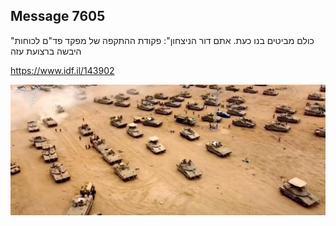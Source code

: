 ## Message 7605

"כולם מביטים בנו כעת. אתם דור הניצחון":
פקודת ההתקפה של מפקד פד"ם לכוחות 
היבשה ברצועת עזה

https://www.idf.il/143902

![Photo](7605/7605_photo.jpg)
